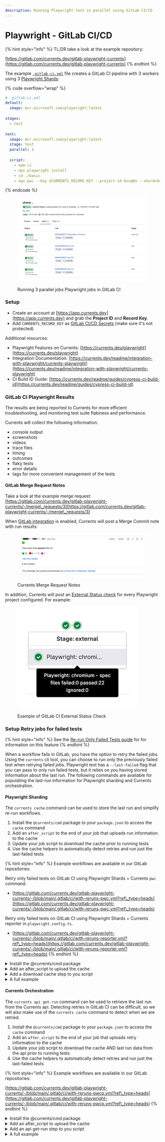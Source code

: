 ```yaml
---
description: Running Playwright test in parallel using GitLab CI/CD
---
```


# Playwright - GitLab CI/CD

{% hint style="info" %}
TL;DR take a look at the example repository:

[https://gitlab.com/currents.dev/gitlab-playwright-currents](https://gitlab.com/currents.dev/gitlab-playwright-currents)
{% endhint %}

The example [`.gitlab-ci.yml`](https://gitlab.com/currents.dev/gitlab-playwright-currents/-/blob/main/.gitlab-ci.yml) file creates a GitLab CI pipeline with 3 workers using 3 [Playwright Shards](https://playwright.dev/docs/test-sharding):

{% code overflow="wrap" %}
```yaml
# .gitlab-ci.yml
default:
  image: mcr.microsoft.com/playwright:latest

stages:
  - test

test:
  image: mcr.microsoft.com/playwright:latest
  stage: test
  parallel: 3

  script:
    - npm ci
    - npx playwright install
    - cd ./basic
    - npx pwc --key $CURRENTS_RECORD_KEY --project-id bnsqNa --shard=$CI_NODE_INDEX/$CI_NODE_TOTAL

```
{% endcode %}

<figure><img src="../../../.gitbook/assets/currents-2023-11-04-02.04.23@2x.png" alt=""><figcaption><p>Running 3 parallel jobs Playwright jobs in GitLab CI</p></figcaption></figure>

### Setup <a href="#user-content-setup" id="user-content-setup"></a>

* Create an account at [https://app.currents.dev](https://app.currents.dev) and grab the **Project ID** and **Record Key**.
* Add `CURRENTS_RECORD_KEY` as [GitLab CI/CD Secrets](https://docs.gitlab.com/ee/ci/variables/) (make sure it's not protected)

Additional resources:

* Playwright Features on Currents: [https://currents.dev/playwright](https://currents.dev/playwright)
* Integration Documentation: [https://currents.dev/readme/integration-with-playwright/currents-playwright](https://currents.dev/readme/integration-with-playwright/currents-playwright)
* CI Build ID Guide: [https://currents.dev/readme/guides/cypress-ci-build-id](https://currents.dev/readme/guides/cypress-ci-build-id)

### GitLab CI Playwright Results <a href="#user-content-gitlab-ci-playwright-results" id="user-content-gitlab-ci-playwright-results"></a>

The results are being reported to Currents for more efficient troubleshooting, and monitoring test suite flakiness and performance.

Currents will collect the following information:

* console output
* screenshots
* videos
* trace files
* timing
* outcomes
* flaky tests
* error details
* tags for more convenient management of the tests

#### GitLab Merge Request Notes <a href="#user-content-gitlab-merge-request-notes" id="user-content-gitlab-merge-request-notes"></a>

Take a look at the example merge request: [https://gitlab.com/currents.dev/gitlab-playwright-currents/-/merge\_requests/3](https://gitlab.com/currents.dev/gitlab-playwright-currents/-/merge\_requests/3)

When [GitLab integration](https://currents.dev/readme/integrations/gitlab) is enabled, Currents will post a Merge Commit note with run results:

<figure><img src="../../../.gitbook/assets/currents-gitlab-merge-note.png" alt=""><figcaption><p>Currents Merge Request Notes</p></figcaption></figure>

In addition, Currents will post an [External Status check](https://docs.gitlab.com/ee/user/project/merge\_requests/status\_checks.html) for every Playwright project configured. For example:

<figure><img src="../../../.gitbook/assets/currents-gitlab-status-check.png" alt=""><figcaption><p>Example of GitLab CI External Status Check </p></figcaption></figure>

### Setup Retry jobs for failed tests

{% hint style="info" %}
See the [Re-run Only Failed Tests guide](../../../guides/re-run-only-failed-tests.md) for for information on this feature
{% endhint %}

When a workflow fails in GitLab, you have the option to retry the failed jobs. Using the `currents` cli tool, you can choose to run only the previously failed test when retrying failed jobs. Playwright test has a `--last-failed` flag that you can pass to only run failed tests, but it relies on you having stored information about the last run. The following commands are available for populating the last-run information for Playwright sharding and Currents orchestration.

#### Playwright Sharding

The `currents cache` command can be used to store the last run and simplify re-run workflows.

1. Install the `@currents/cmd` package to your `package.json` to access the `cache` command
2. Add an `after_script` to the end of your job that uploads run information to the cache
3. Update your job script to download the cache prior to running tests
4. Use the cache helpers to automatically detect retries and run just the last-failed tests&#x20;

{% hint style="info" %}
Example workflows are available in our GitLab repositories:

Retry only failed tests on GitLab CI using Playwright Shards + Currents `pwc` command.

* [https://gitlab.com/currents.dev/gitlab-playwright-currents/-/blob/main/.gitlab/ci/with-reruns-pwc.yml?ref\_type=heads](https://gitlab.com/currents.dev/gitlab-playwright-currents/-/blob/main/.gitlab/ci/with-reruns-pwc.yml?ref\_type=heads)

Retry only failed tests on GitLab CI using Playwright Shards + Currents reporter in `playwright.config.ts`.

* [https://gitlab.com/currents.dev/gitlab-playwright-currents/-/blob/main/.gitlab/ci/with-reruns-reporter.yml?ref\_type=heads](https://gitlab.com/currents.dev/gitlab-playwright-currents/-/blob/main/.gitlab/ci/with-reruns-reporter.yml?ref\_type=heads)
{% endhint %}

<details>

<summary>Install the @currents/cmd package</summary>

```bash
npm i -D @currents/cmd
```

</details>

<details>

<summary>Add an after_script to upload the cache</summary>

Add an `after_script` to the end of your job that uploads run information to the cache

```yaml
after_script:
    # Save the last-run.json to cache after the run
    - npx currents cache set --pw-output-dir basic/test-results --preset last-run
```

See the [configuration for details](../../../resources/reporters/currents-cmd.md#cache-test-artifacts) on the flags.

</details>

<details>

<summary>Add a download cache step to you script</summary>

Update your job script to download the cache prior to running tests

```yaml
script:
    - npm ci
    # Grab the last run from cache. CacheId is automatically calculated for GitLab, and a .currents_env file is created with extra env variables
    # $EXTRA_PW_FLAGS will contain the correct --shard flag, as well as --last-failed if this was a retried job
    # $RUN_ATTEMPT will be populated with a value 1+ based on how many times this job has been retried
    - npx currents cache get --preset last-run && cat .currents_env >> $GITLAB_ENV && source .currents_env
    - npx playwright install
    # Run playwright, provide a build id with the run-attempt included and also pass $EXTRA_PW_FLAGS 
    - export CURRENTS_CI_BUILD_ID="reporter-$CI_PIPELINE_ID-$RUN_ATTEMPT"
    - npx playwright test -c playwright.config.reporter.ts $EXTRA_PW_FLAGS

```

See the [configuration for details](../../../resources/reporters/currents-cmd.md#cache-test-artifacts) on the flags.

</details>

<details>

<summary>A full example</summary>

{% code lineNumbers="true" %}
```yaml
test-rerun-reporter:
  image: mcr.microsoft.com/playwright:v1.47.0
  stage: test
  parallel: 3
  variables:
    CURRENTS_PROJECT_ID: bnsqNa
    # CURRENTS_RECORD_KEY: <set in your CI/CD variables>
  script:
    - npm ci
    # Grab the last run from cache. CacheId is automatically calculated for GitLab, and a .currents_env file is created with extra env variables
    # $EXTRA_PW_FLAGS will contain the correct --shard flag, as well as --last-failed if this was a retried job
    # $RUN_ATTEMPT will be populated with a value 1+ based on how many times this job has been retried
    - npx currents cache get --preset last-run && cat .currents_env >> $GITLAB_ENV && source .currents_env
    - npx playwright install
    - cd ./basic
    # Run playwright, provide a build id with the run-attempt included and also pass $EXTRA_PW_FLAGS 
    - export CURRENTS_CI_BUILD_ID="reporter-$CI_PIPELINE_ID-$RUN_ATTEMPT"
    - npx playwright test -c playwright.config.reporter.ts $EXTRA_PW_FLAGS
  after_script:
    # Save the last-run.json to cache after the run
    - npx currents cache set --pw-output-dir basic/test-results --preset last-run

```
{% endcode %}

</details>

#### Currents Orchestration

The `currents api get-run` command can be used to retrieve the last run from the Currents api. Detecting retries in GitLab CI can be difficult, so we will also make use of the `currents cache` command to detect when we are retried.

1. Install the `@currents/cmd` package to your `package.json` to access the `cache` command
2. Add an `after_script` to the end of your job that uploads retry information to the cache
3. Update your job script to download the cache AND last run data from the api prior to running tests
4. Use the cache helpers to automatically detect retries and run just the last-failed tests&#x20;

{% hint style="info" %}
Example workflows are available in our GitLab repositories:

[https://gitlab.com/currents.dev/gitlab-playwright-currents/-/blob/main/.gitlab/ci/with-reruns-pwcp.yml?ref\_type=heads](https://gitlab.com/currents.dev/gitlab-playwright-currents/-/blob/main/.gitlab/ci/with-reruns-pwcp.yml?ref\_type=heads)
{% endhint %}

<details>

<summary>Install the @currents/cmd package</summary>

```bash
npm i -D @currents/cmd
```

</details>

<details>

<summary>Add an after_script to upload the cache</summary>

Add an `after_script` to the end of your job that uploads GitLab retry information to the cache

```yaml
after_script:
    # Save the last-run.json to cache after the run
    - npx currents cache set --pw-output-dir basic/test-results --preset last-run
```

See the [configuration for details](../../../resources/reporters/currents-cmd.md#cache-test-artifacts) on the flags.

</details>

<details>

<summary>Add an api get-run step to you script</summary>

Update your job script to download the cache prior to running tests, and then also grab the previous run.

```yaml
script:
    - npm ci
    # Grab the last run from cache. CacheId is automatically calculated for GitLab, and a .currents_env file is created with extra env variables
    # $EXTRA_PWCP_FLAGS will contain the the --last-failed if this was a retried job
    # $RUN_ATTEMPT will be populated with a value 1+ based on how many times this job has been retried
    - npx currents cache get --preset last-run && cat .currents_env >> $GITLAB_ENV && source .currents_env
    # Grab the complete last run from the API so orchestration can find all the failures
    - npx currents api get-run --branch=$CI_COMMIT_REF_NAME --pw-last-run --output=basic/test-results/.last-run.json || true
    - npx playwright install
    # Run pwc-p, provide a build id with the run-attempt included, and also pass EXTRA_PWCP_FLAGS
    - npx pwc-p --ci-build-id=or8n-$CI_PIPELINE_ID-$RUN_ATTEMPT $EXTRA_PWCP_FLAGS

```

See the [configuration for details](../../../resources/reporters/currents-cmd.md#cache-test-artifacts) on the flags.

</details>

<details>

<summary>A full example</summary>

{% code lineNumbers="true" %}
```yaml
test-rerun-pwcp:
  image: mcr.microsoft.com/playwright:v1.47.0
  stage: test
  parallel: 3
  variables:
    CURRENTS_PROJECT_ID: bnsqNa
    # CURRENTS_RECORD_KEY: <set in your CI/CD variables>
    # CURRENTS_API_KEY: <set in your CI/CD variables>
  script:
    - npm ci
    # Grab the last run from cache. CacheId is automatically calculated for GitLab, and a .currents_env file is created with extra env variables
    # $EXTRA_PWCP_FLAGS will contain the the --last-failed if this was a retried job
    # $RUN_ATTEMPT will be populated with a value 1+ based on how many times this job has been retried
    - npx currents cache get --preset last-run && cat .currents_env >> $GITLAB_ENV && source .currents_env
    # Grab the complete last run from the API so orchestration can find all the failures
    - npx currents api get-run --branch=$CI_COMMIT_REF_NAME --pw-last-run --output=basic/test-results/.last-run.json || true
    - npx playwright install
    # Run pwc-p, provide a build id with the run-attempt included, and also pass EXTRA_PWCP_FLAGS
    - npx pwc-p --ci-build-id=or8n-$CI_PIPELINE_ID-$RUN_ATTEMPT $EXTRA_PWCP_FLAGS
  after_script:
    # Save the last-run to cache in order to track the run attempts
    - npx currents cache set --preset last-run --pw-output-dir basic/test-results



```
{% endcode %}

</details>
